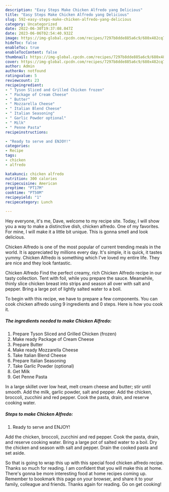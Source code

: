 ```yaml
---
description: "Easy Steps Make Chicken Alfredo yang Delicious"
title: "Easy Steps Make Chicken Alfredo yang Delicious"
slug: 592-easy-steps-make-chicken-alfredo-yang-delicious
category: Uncategorized
date: 2022-06-30T19:37:08.047Z
date: 2023-06-06T02:54:40.932Z
image: https://img-global.cpcdn.com/recipes/7297b8dde885a6c9/680x482cq70/chicken-alfredo-recipe-main-photo.jpg
hideToc: false
enableToc: true
enableTocContent: false
thumbnail: https://img-global.cpcdn.com/recipes/7297b8dde885a6c9/680x482cq70/chicken-alfredo-recipe-main-photo.jpg
cover: https://img-global.cpcdn.com/recipes/7297b8dde885a6c9/680x482cq70/chicken-alfredo-recipe-main-photo.jpg
author: Admin
authorAv: notfound
ratingvalue: 5
reviewcount: 23
recipeingredient:
- " Tyson Sliced and Grilled Chicken frozen"
- " Package of Cream Cheese"
- " Butter"
- " Mozzarella Cheese"
- " Italian Blend Cheese"
- " Italian Seasoning"
- " Garlic Powder optional"
- " Milk"
- " Penne Pasta"
recipeinstructions:

- "Ready to serve and ENJOY!"
categories:
- Recipe
tags:
- chicken
- alfredo

katakunci: chicken alfredo 
nutrition: 300 calories
recipecuisine: American
preptime: "PT17M"
cooktime: "PT50M"
recipeyield: "1"
recipecategory: Lunch

---
```



Hey everyone, it's me, Dave, welcome to my recipe site. Today, I will show you a way to make a distinctive dish, chicken alfredo. One of my favorites. For mine, I will make it a little bit unique. This is gonna smell and look delicious.

Chicken Alfredo is one of the most popular of current trending meals in the world. It is appreciated by millions every day. It's simple, it is quick, it tastes yummy. Chicken Alfredo is something which I've loved my entire life. They are nice and they look fantastic.

Chicken Alfredo Find the perfect creamy, rich Chicken Alfredo recipe in our tasty collection. Tent with foil, while you prepare the sauce. Meanwhile, thinly slice chicken breast into strips and season all over with salt and pepper. Bring a large pot of lightly salted water to a boil.


To begin with this recipe, we have to prepare a few components. You can cook chicken alfredo using 9 ingredients and 0 steps. Here is how you cook it.

<!--inarticleads1-->

##### The ingredients needed to make Chicken Alfredo:

1. Prepare  Tyson Sliced and Grilled Chicken (frozen)
1. Make ready  Package of Cream Cheese
1. Prepare  Butter
1. Make ready  Mozzarella Cheese
1. Take  Italian Blend Cheese
1. Prepare  Italian Seasoning
1. Take  Garlic Powder (optional)
1. Get  Milk
1. Get  Penne Pasta


In a large skillet over low heat, melt cream cheese and butter; stir until smooth. Add the milk, garlic powder, salt and pepper. Add the chicken, broccoli, zucchini and red pepper. Cook the pasta, drain, and reserve cooking water. 

<!--inarticleads2-->

##### Steps to make Chicken Alfredo:


1. Ready to serve and ENJOY!

Add the chicken, broccoli, zucchini and red pepper. Cook the pasta, drain, and reserve cooking water. Bring a large pot of salted water to a boil. Dry the chicken and season with salt and pepper. Drain the cooked pasta and set aside. 

So that is going to wrap this up with this special food chicken alfredo recipe. Thanks so much for reading. I am confident that you will make this at home. There's gonna be more interesting food at home recipes coming up. Remember to bookmark this page on your browser, and share it to your family, colleague and friends. Thanks again for reading. Go on get cooking!
